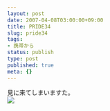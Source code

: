 ```yaml
---
layout: post
date: 2007-04-08T03:00:00+09:00
title: PRIDE34
slug: pride34
tags:
- 携帯から
status: publish
type: post
published: true
meta: {}
---
```

<div class="caption">見に来てしまいますた。</div>
<div class="photo"><img src="http://wo.skr.jp/images/uploads/blog-photo-1176014445.08-0.jpg" /></div>

